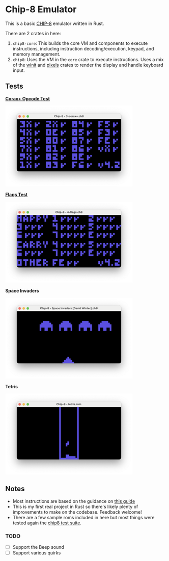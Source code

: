 # Chip-8 Emulator

This is a basic [CHIP-8](https://en.wikipedia.org/wiki/CHIP-8) emulator written in Rust.


There are 2 crates in here:

1. `chip8-core`: This builds the core VM and components to execute instructions, including instruction decoding/execution, keypad, and memory management.
2. `chip8`: Uses the VM in the `core` crate to execute instructions. Uses a mix of the [winit](https://github.com/rust-windowing/winit) and [pixels](https://crates.io/crates/pixels) crates to render the display and handle keyboard input.

## Tests

**[Corax+ Opcode Test](https://github.com/Timendus/chip8-test-suite/blob/main/src/tests/3-corax%2B.8o)**

<img src="./images/corax.png" width="400">

**[Flags Test](https://github.com/Timendus/chip8-test-suite/blob/main/src/tests/4-flags.8o)**

<img src="./images/flags.png" width="400">

**Space Invaders**

<img src="./images/space-invaders.png" width="400">

**Tetris**

<img src="./images/tetris.png" width="400">

## Notes

- Most instructions are based on the guidance on [this guide](https://tobiasvl.github.io/blog/write-a-chip-8-emulator/)
- This is my first real project in Rust so there's likely plenty of improvements to make on the codebase. Feedback welcome!
- There are a few sample roms included in here but most things were tested again the [chip8 test suite](https://github.com/Timendus/chip8-test-suite).

### TODO

- [ ] Support the Beep sound
- [ ] Support various quirks
